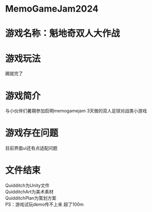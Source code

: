 # MemoGameJam2024
# 游戏名称：魁地奇双人大作战
# 游戏玩法
踢就完了  
# 游戏简介
与小伙伴们暑期参加启明memogamejam 3天做的双人足球对战类小游戏
# 游戏存在问题
目前界面ui还有点适配问题
# 文件结束
Quidditch为Unity文件  
QuidditchArt为美术素材  
QuidditchPlan为策划方案  
PS：游戏试玩demo传不上来 超了100m  
